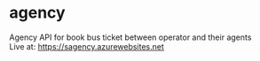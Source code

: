 # agency
Agency API for book bus ticket between operator and their agents <br/>
Live at: https://sagency.azurewebsites.net
